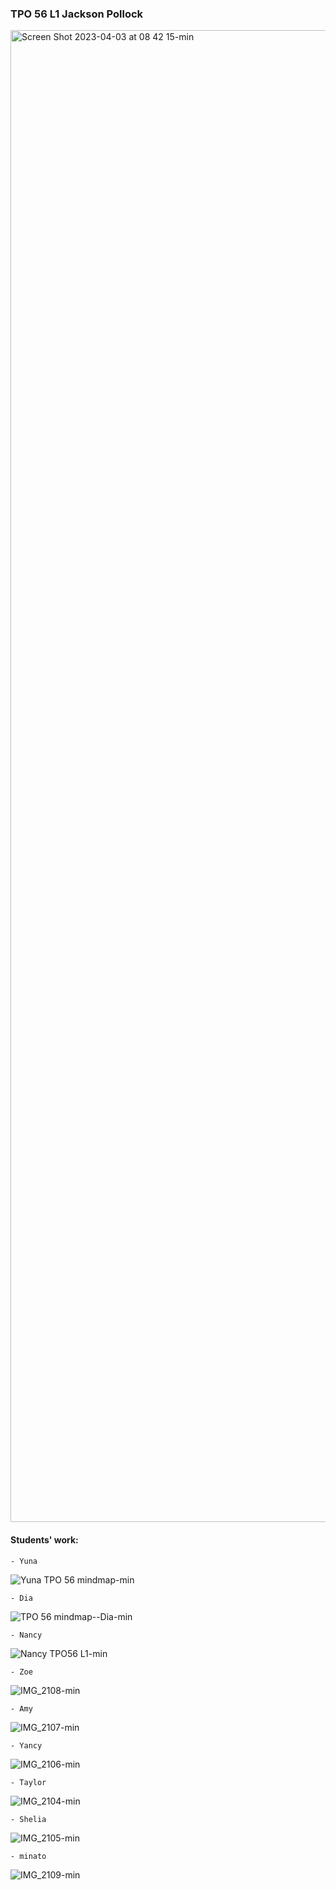 
### TPO 56 L1 Jackson Pollock

<div class="markmap-container">
  <div class="markmap">
    <script type="text/template">
        # TPO 56 L1 Jackson Pollock 抽象表现主义
            - **主要思想**：20世纪40年代末和50年代美国的艺术运动
            - **特点**：反抗传统，专注于自发的表达自由，抽象图像
                - **Jackson Pollock**
                    - 最著名的美国抽象表现主义画家
                    - **倾倒和滴落技术**
                        - 把画布平放在地板上
                        - 倾倒和滴落颜料，不使用画笔
                        - 创作出大规模、具有突破性的作品
                            - *例子*：秋日节奏（1950年）
                                - 看似混乱，但具有明确的结构
                    - **行动绘画**
                        - 强调绘画过程中的物理过程
                        - 艺术家对材料的控制
                - **视角**
                    - 从地板上绘画到墙上观看的转变并不重要
                    - 与从不同角度拍摄的照片进行观看的比较
                - **影响**
                    - 艺术世界焦点从巴黎转向纽约
                    - 对抽象表现主义和更广泛的艺术社区的发展产生影响
    </script>
  </div>
</div>

<img width="2387" alt="Screen Shot 2023-04-03 at 08 42 15-min" src="https://user-images.githubusercontent.com/105401427/229388559-6001ba36-bd2b-4ecf-bb47-6377c0a03ded.png">

#### Students' work:

    - Yuna

![Yuna TPO 56 mindmap-min](https://user-images.githubusercontent.com/105401427/230045215-fcaf63f8-eb93-4eb6-a905-91f205dfac9f.png)

    - Dia 
    
![TPO 56 mindmap--Dia-min](https://user-images.githubusercontent.com/105401427/230045276-03075f52-6f2c-42e7-8fbf-225d546662c8.png)
    
    - Nancy 
    
![Nancy TPO56 L1-min](https://user-images.githubusercontent.com/105401427/230045325-c3a40a8b-647b-43e0-b94a-0f3037b45060.jpg)
   
    - Zoe
    
![IMG_2108-min](https://user-images.githubusercontent.com/105401427/230045458-829c1b70-123c-4823-b27a-be37a1b74971.JPG)
   
    - Amy 
    
![IMG_2107-min](https://user-images.githubusercontent.com/105401427/230045547-f055b268-acce-4eea-90b7-76d3b5fcff5b.JPG)
   
    - Yancy 
    
![IMG_2106-min](https://user-images.githubusercontent.com/105401427/230045633-658e00e1-7ba8-478f-a1ad-794e1b508695.JPG)
    
    - Taylor 
    
![IMG_2104-min](https://user-images.githubusercontent.com/105401427/230045716-53535963-db4d-4f1e-82e0-ee1217f18c07.JPG)
 
    - Shelia
    
![IMG_2105-min](https://user-images.githubusercontent.com/105401427/230045774-98e07797-3770-464a-b553-3eebeef82520.JPG)
 
    - minato 
    
![IMG_2109-min](https://user-images.githubusercontent.com/105401427/230045837-fbb7e015-2118-4de9-852a-900463e3d433.JPG)
